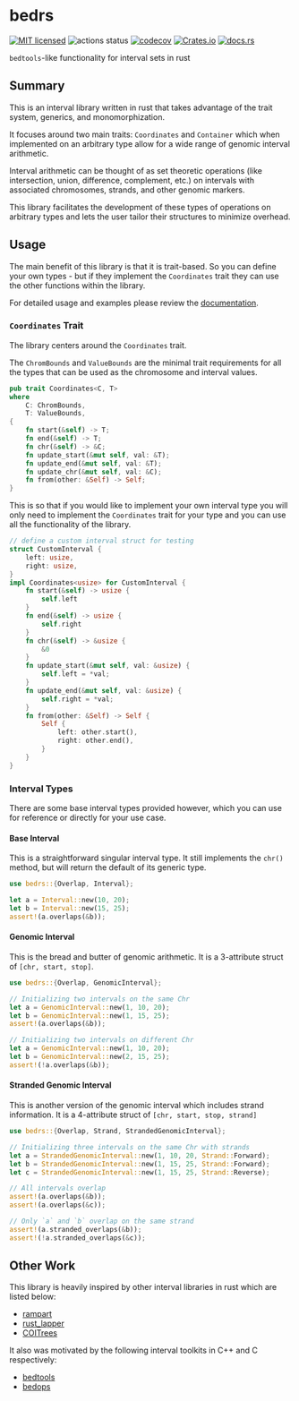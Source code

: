 # bedrs

[![MIT licensed](https://img.shields.io/badge/license-MIT-blue.svg)](./LICENSE.md)
![actions status](https://github.com/noamteyssier/bedrs/workflows/CI/badge.svg)
[![codecov](https://codecov.io/gh/noamteyssier/bedrs/branch/main/graph/badge.svg?token=CZANC7RKWP)](https://codecov.io/gh/noamteyssier/bedrs)
[![Crates.io](https://img.shields.io/crates/v/bedrs)](https://crates.io/crates/bedrs)
[![docs.rs](https://img.shields.io/docsrs/bedrs/latest)](https://docs.rs/bedrs/latest/bedrs/)

`bedtools`-like functionality for interval sets in rust

## Summary

This is an interval library written in rust that takes advantage of the trait
system, generics, and monomorphization.

It focuses around two main traits: `Coordinates` and `Container` which when
implemented on an arbitrary type allow for a wide range of genomic interval
arithmetic.

Interval arithmetic can be thought of as set theoretic operations (like intersection,
union, difference, complement, etc.) on intervals with associated chromosomes, strands,
and other genomic markers.

This library facilitates the development of these types of operations on arbitrary types
and lets the user tailor their structures to minimize overhead.

## Usage

The main benefit of this library is that it is trait-based.
So you can define your own types - but if they implement the
`Coordinates` trait they can use the other functions within the
library.

For detailed usage and examples please review the [documentation](https://docs.rs/bedrs/latest/bedrs/).

### `Coordinates` Trait

The library centers around the `Coordinates` trait.

The `ChromBounds` and `ValueBounds` are the minimal trait requirements
for all the types that can be used as the chromosome and interval values.

```rust
pub trait Coordinates<C, T>
where
    C: ChromBounds,
    T: ValueBounds,
{
    fn start(&self) -> T;
    fn end(&self) -> T;
    fn chr(&self) -> &C;
    fn update_start(&mut self, val: &T);
    fn update_end(&mut self, val: &T);
    fn update_chr(&mut self, val: &C);
    fn from(other: &Self) -> Self;
}
```

This is so that if you would like to implement your own interval type
you will only need to implement the `Coordinates` trait for your type
and you can use all the functionality of the library.

```rust
// define a custom interval struct for testing
struct CustomInterval {
    left: usize,
    right: usize,
}
impl Coordinates<usize> for CustomInterval {
    fn start(&self) -> usize {
        self.left
    }
    fn end(&self) -> usize {
        self.right
    }
    fn chr(&self) -> &usize {
        &0
    }
    fn update_start(&mut self, val: &usize) {
        self.left = *val;
    }
    fn update_end(&mut self, val: &usize) {
        self.right = *val;
    }
    fn from(other: &Self) -> Self {
        Self {
            left: other.start(),
            right: other.end(),
        }
    }
}
```

### Interval Types

There are some base interval types provided however, which you can use
for reference or directly for your use case.

#### Base Interval

This is a straightforward singular interval type.
It still implements the `chr()` method, but will return the
default of its generic type.

```rust
use bedrs::{Overlap, Interval};

let a = Interval::new(10, 20);
let b = Interval::new(15, 25);
assert!(a.overlaps(&b));
```

#### Genomic Interval

This is the bread and butter of genomic arithmetic.
It is a 3-attribute struct of `[chr, start, stop]`.

```rust
use bedrs::{Overlap, GenomicInterval};

// Initializing two intervals on the same Chr
let a = GenomicInterval::new(1, 10, 20);
let b = GenomicInterval::new(1, 15, 25);
assert!(a.overlaps(&b));

// Initializing two intervals on different Chr
let a = GenomicInterval::new(1, 10, 20);
let b = GenomicInterval::new(2, 15, 25);
assert!(!a.overlaps(&b));
```

#### Stranded Genomic Interval

This is another version of the genomic interval which includes strand information.
It is a 4-attribute struct of `[chr, start, stop, strand]`

```rust
use bedrs::{Overlap, Strand, StrandedGenomicInterval};

// Initializing three intervals on the same Chr with strands
let a = StrandedGenomicInterval::new(1, 10, 20, Strand::Forward);
let b = StrandedGenomicInterval::new(1, 15, 25, Strand::Forward);
let c = StrandedGenomicInterval::new(1, 15, 25, Strand::Reverse);

// All intervals overlap
assert!(a.overlaps(&b));
assert!(a.overlaps(&c));

// Only `a` and `b` overlap on the same strand
assert!(a.stranded_overlaps(&b));
assert!(!a.stranded_overlaps(&c));
```

## Other Work

This library is heavily inspired by other interval libraries in rust
which are listed below:

- [rampart](https://crates.io/crates/rampart)
- [rust_lapper](https://crates.io/crates/rust-lapper)
- [COITrees](https://crates.io/crates/coitrees)

It also was motivated by the following interval toolkits in C++ and C respectively:
- [bedtools](https://github.com/arq5x/bedtools2)
- [bedops](https://github.com/bedops/bedops)
